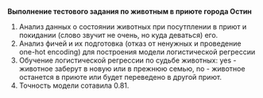 
**Выполнение тестового задания по животным в приюте города Остин**

1. Анализ данных о состоянии животных при посутплении в приют и покидании (слово звучит не очень, но куда деваться) его.
2. Анализ фичей и их подготовка (отказ от ненужных и проведение one-hot encoding) для построения модели логистической регрессии
3. Обучение логистической регрессии по судьбе животных: yes - животное заберут в новую или в прежнюю семью, no - животное останется в приюте или будет переведено в другой приют.
4. Точность модели сотавила 0.81.


